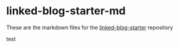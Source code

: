 # linked-blog-starter-md
These are the markdown files for the [linked-blog-starter](https://github.com/matthewwong525/linked-blog-starter) repository

test